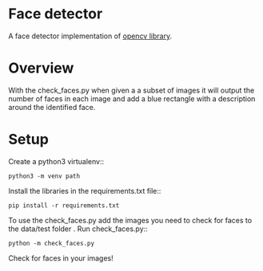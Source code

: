 # Face detector
A face detector implementation of [opencv library](https://pypi.org/project/opencv-python/). 

# Overview
With the check_faces.py when given a a subset of images it will output the number of faces in each image and add a blue rectangle with a description around the identified face.

# Setup
Create a python3 virtualenv::

    python3 -m venv path

Install the libraries in the requirements.txt file::

    pip install -r requirements.txt

To use the check_faces.py add the images you need to check for faces to the data/test folder .
Run  check_faces.py::

    python -m check_faces.py
    
Check for faces in your images!

